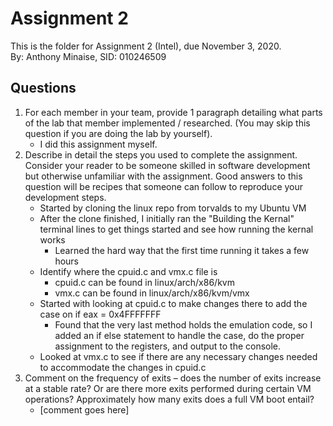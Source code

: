 # Assignment 2
This is the folder for Assignment 2 (Intel), due November 3, 2020.\
By: Anthony Minaise, SID: 010246509

## Questions
1. For each member in your team, provide 1 paragraph detailing what parts of the lab that member implemented / researched. (You may skip this question if you are doing the lab by yourself).
    - I did this assignment myself.
2. Describe in detail the steps you used to complete the assignment. Consider your reader to be someone skilled in software development but otherwise unfamiliar with the assignment. Good answers to this question will be recipes that someone can follow to reproduce your development steps.
    - Started by cloning the linux repo from torvalds to my Ubuntu VM
    - After the clone finished, I initially ran the "Building the Kernal" terminal lines to get things started and see how running the kernal works
        - Learned the hard way that the first time running it takes a few hours
    - Identify where the cpuid.c and vmx.c file is
        - cpuid.c can be found in linux/arch/x86/kvm 
        - vmx.c can be found in linux/arch/x86/kvm/vmx
    - Started with looking at cpuid.c to make changes there to add the case on if eax = 0x4FFFFFFF
        - Found that the very last method holds the emulation code, so I added an if else statement to handle the case, do the proper assignment to the registers, and output to the console.
    - Looked at vmx.c to see if there are any necessary changes needed to accommodate the changes in cpuid.c
3. Comment on the frequency of exits – does the number of exits increase at a stable rate? Or are there more exits performed during certain VM operations? Approximately how many exits does a full VM boot entail?
    - [comment goes here]